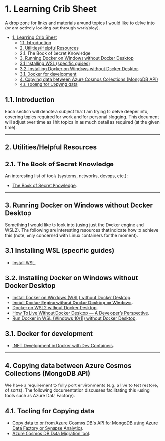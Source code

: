 # 1. Learning Crib Sheet

A drop zone for links and materials around topics I would like to delve into (or am actively looking out through work/play).

- [1. Learning Crib Sheet](#1-learning-crib-sheet)
  - [1.1. Introduction](#11-introduction)
  - [2. Utilities/Helpful Resources](#2-utilitieshelpful-resources)
  - [2.1. The Book of Secret Knowledge](#21-the-book-of-secret-knowledge)
  - [3. Running Docker on Windows without Docker Desktop](#3-running-docker-on-windows-without-docker-desktop)
  - [3.1 Installing WSL (specific guides)](#31-installing-wsl-specific-guides)
  - [3.2. Installing Docker on Windows without Docker Desktop](#32-installing-docker-on-windows-without-docker-desktop)
  - [3.1. Docker for development](#31-docker-for-development)
  - [4. Copying data between Azure Cosmos Collections (MongoDB API)](#4-copying-data-between-azure-cosmos-collections-mongodb-api)
  - [4.1. Tooling for Copying data](#41-tooling-for-copying-data)

## 1.1. Introduction

Each section will denote a subject that I am trying to delve deeper into, covering topics required for work and for personal blogging. This document will adjust over time as I hit topics in as much detail as required (at the given time).

---

## 2. Utilities/Helpful Resources

## 2.1. The Book of Secret Knowledge

An interesting list of tools (systems, networks, devops, etc.):

- [The Book of Secret Knowledge](https://github.com/trimstray/the-book-of-secret-knowledge).

---

## 3. Running Docker on Windows without Docker Desktop

Something I would like to look into (using just the Docker engine and WSL2). The following are interesting resources that indicate how to achieve this (note, only concerned with Linux containers for the moment).
  
## 3.1 Installing WSL (specific guides)

- [Install WSL](https://docs.microsoft.com/en-us/windows/wsl/install).

## 3.2. Installing Docker on Windows without Docker Desktop

- [Install Docker on Windows (WSL) without Docker Desktop](https://dev.to/bowmanjd/install-docker-on-windows-wsl-without-docker-desktop-34m9).
- [Install Docker Engine without Docker Desktop on Windows](https://jflower.co.uk/install-docker-engine-without-docker-desktop-on-windows/).
- [Docker on WSL2 without Docker Desktop](https://dev.solita.fi/2021/12/21/docker-on-wsl2-without-docker-desktop.html).
- [How To Live Without Docker Desktop — A Developer’s Perspective](https://www.objectivity.co.uk/blog/how-to-live-without-docker-desktop-developers-perspective/).
- [Run Docker in WSL (Windows 10/11) without Docker Desktop](https://medium.com/geekculture/run-docker-in-windows-10-11-wsl-without-docker-desktop-a2a7eb90556d).

## 3.1. Docker for development

- [.NET Development in Docker with Dev Containers](https://itnext.io/net-development-in-docker-6509d8a5077b).

---

## 4. Copying data between Azure Cosmos Collections (MongoDB API)

We have a requirement to fully port environments (e.g. a live to test restore, of sorts). The following documentation discusses facilitating this (using tools such as Azure Data Factory).

## 4.1. Tooling for Copying data

- [Copy data to or from Azure Cosmos DB's API for MongoDB using Azure Data Factory or Synapse Analytics](https://docs.microsoft.com/en-us/azure/data-factory/connector-azure-cosmos-db-mongodb-api?tabs=data-factory).
- [Azure Cosmos DB Data Migration tool](https://microsoft.github.io/AzureTipsAndTricks/blog/tip334.html).
